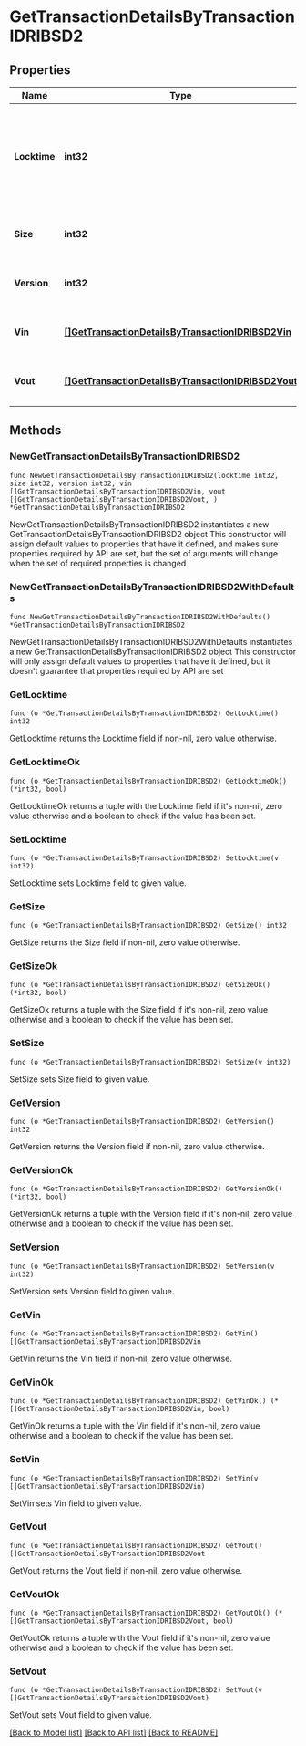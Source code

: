 # GetTransactionDetailsByTransactionIDRIBSD2

## Properties

Name | Type | Description | Notes
------------ | ------------- | ------------- | -------------
**Locktime** | **int32** | Represents the time at which a particular transaction can be added to the blockchain. | 
**Size** | **int32** | Represents the total size of this transaction. | 
**Version** | **int32** | Represents transaction version number. | 
**Vin** | [**[]GetTransactionDetailsByTransactionIDRIBSD2Vin**](GetTransactionDetailsByTransactionIDRIBSD2Vin.md) | Represents the transaction inputs. | 
**Vout** | [**[]GetTransactionDetailsByTransactionIDRIBSD2Vout**](GetTransactionDetailsByTransactionIDRIBSD2Vout.md) | Represents the transaction outputs. | 

## Methods

### NewGetTransactionDetailsByTransactionIDRIBSD2

`func NewGetTransactionDetailsByTransactionIDRIBSD2(locktime int32, size int32, version int32, vin []GetTransactionDetailsByTransactionIDRIBSD2Vin, vout []GetTransactionDetailsByTransactionIDRIBSD2Vout, ) *GetTransactionDetailsByTransactionIDRIBSD2`

NewGetTransactionDetailsByTransactionIDRIBSD2 instantiates a new GetTransactionDetailsByTransactionIDRIBSD2 object
This constructor will assign default values to properties that have it defined,
and makes sure properties required by API are set, but the set of arguments
will change when the set of required properties is changed

### NewGetTransactionDetailsByTransactionIDRIBSD2WithDefaults

`func NewGetTransactionDetailsByTransactionIDRIBSD2WithDefaults() *GetTransactionDetailsByTransactionIDRIBSD2`

NewGetTransactionDetailsByTransactionIDRIBSD2WithDefaults instantiates a new GetTransactionDetailsByTransactionIDRIBSD2 object
This constructor will only assign default values to properties that have it defined,
but it doesn't guarantee that properties required by API are set

### GetLocktime

`func (o *GetTransactionDetailsByTransactionIDRIBSD2) GetLocktime() int32`

GetLocktime returns the Locktime field if non-nil, zero value otherwise.

### GetLocktimeOk

`func (o *GetTransactionDetailsByTransactionIDRIBSD2) GetLocktimeOk() (*int32, bool)`

GetLocktimeOk returns a tuple with the Locktime field if it's non-nil, zero value otherwise
and a boolean to check if the value has been set.

### SetLocktime

`func (o *GetTransactionDetailsByTransactionIDRIBSD2) SetLocktime(v int32)`

SetLocktime sets Locktime field to given value.


### GetSize

`func (o *GetTransactionDetailsByTransactionIDRIBSD2) GetSize() int32`

GetSize returns the Size field if non-nil, zero value otherwise.

### GetSizeOk

`func (o *GetTransactionDetailsByTransactionIDRIBSD2) GetSizeOk() (*int32, bool)`

GetSizeOk returns a tuple with the Size field if it's non-nil, zero value otherwise
and a boolean to check if the value has been set.

### SetSize

`func (o *GetTransactionDetailsByTransactionIDRIBSD2) SetSize(v int32)`

SetSize sets Size field to given value.


### GetVersion

`func (o *GetTransactionDetailsByTransactionIDRIBSD2) GetVersion() int32`

GetVersion returns the Version field if non-nil, zero value otherwise.

### GetVersionOk

`func (o *GetTransactionDetailsByTransactionIDRIBSD2) GetVersionOk() (*int32, bool)`

GetVersionOk returns a tuple with the Version field if it's non-nil, zero value otherwise
and a boolean to check if the value has been set.

### SetVersion

`func (o *GetTransactionDetailsByTransactionIDRIBSD2) SetVersion(v int32)`

SetVersion sets Version field to given value.


### GetVin

`func (o *GetTransactionDetailsByTransactionIDRIBSD2) GetVin() []GetTransactionDetailsByTransactionIDRIBSD2Vin`

GetVin returns the Vin field if non-nil, zero value otherwise.

### GetVinOk

`func (o *GetTransactionDetailsByTransactionIDRIBSD2) GetVinOk() (*[]GetTransactionDetailsByTransactionIDRIBSD2Vin, bool)`

GetVinOk returns a tuple with the Vin field if it's non-nil, zero value otherwise
and a boolean to check if the value has been set.

### SetVin

`func (o *GetTransactionDetailsByTransactionIDRIBSD2) SetVin(v []GetTransactionDetailsByTransactionIDRIBSD2Vin)`

SetVin sets Vin field to given value.


### GetVout

`func (o *GetTransactionDetailsByTransactionIDRIBSD2) GetVout() []GetTransactionDetailsByTransactionIDRIBSD2Vout`

GetVout returns the Vout field if non-nil, zero value otherwise.

### GetVoutOk

`func (o *GetTransactionDetailsByTransactionIDRIBSD2) GetVoutOk() (*[]GetTransactionDetailsByTransactionIDRIBSD2Vout, bool)`

GetVoutOk returns a tuple with the Vout field if it's non-nil, zero value otherwise
and a boolean to check if the value has been set.

### SetVout

`func (o *GetTransactionDetailsByTransactionIDRIBSD2) SetVout(v []GetTransactionDetailsByTransactionIDRIBSD2Vout)`

SetVout sets Vout field to given value.



[[Back to Model list]](../README.md#documentation-for-models) [[Back to API list]](../README.md#documentation-for-api-endpoints) [[Back to README]](../README.md)


